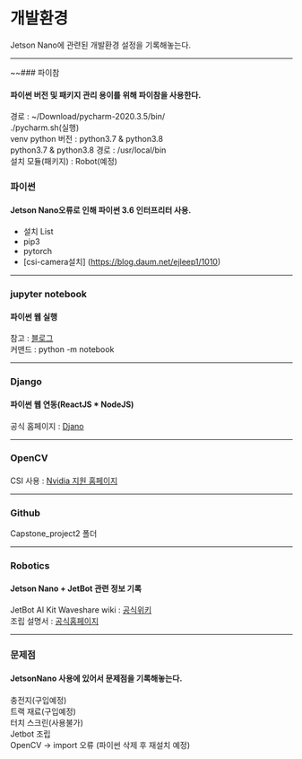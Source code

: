# 개발환경
Jetson Nano에 관련된 개발환경 설정을 기록해놓는다.

<hr>

~~### 파이참
#### 파이썬 버전 및 패키지 관리 용이를 위해 파이참을 사용한다.
경로 : ~/Download/pycharm-2020.3.5/bin/ <br>
./pycharm.sh(실행) <br>
venv python 버전 : python3.7 & python3.8 <br>
python3.7 & python3.8 경로 : /usr/local/bin <br>
설치 모듈(패키지) : Robot(예정) <br>


### 파이썬
#### Jetson Nano오류로 인해 파이썬 3.6 인터프리터 사용.
 - 설치 List
  - pip3
  - pytorch
  - [csi-camera설치] (https://blog.daum.net/ejleep1/1010)

<hr>

### jupyter notebook
#### 파이썬 웹 실행
참고 : [블로그](https://austcoconut.tistory.com/entry/%EB%AC%B4%EC%9E%91%EC%A0%95-%EB%94%B0%EB%9D%BC-%ED%95%98%EA%B8%B0-LinuxUbuntu%EC%97%90%EC%84%9C-Jupyer-Notebook-%EC%84%9C%EB%B2%84-%ED%99%98%EA%B2%BD-%EA%B5%AC%EC%B6%95) <br>
커맨드 : python -m notebook <br>

<hr>

### Django
#### 파이썬 웹 연동(ReactJS * NodeJS)
공식 홈페이지 : [Djano](https://docs.djangoproject.com/ko/3.1/intro/) <br>

<hr>

### OpenCV
####
CSI 사용 : [Nvidia 지원 홈페이지](https://developer.nvidia.com/embedded/learn/tutorials/first-picture-csi-usb-camera#CameraGuide-SupportedCameras)

<hr>

### Github
Capstone_project2 폴더 <br>

<hr>

### Robotics
#### Jetson Nano + JetBot 관련 정보 기록
JetBot AI Kit Waveshare wiki : [공식위키](https://www.waveshare.com/wiki/JetBot_AI_Kit) <br>
조립 설명서 : [공식홈페이지](https://www.waveshare.com/wiki/JetBot_AI_Kit_Assemble_Manual) <br>

<hr>

### 문제점
#### JetsonNano 사용에 있어서 문제점을 기록해놓는다.
충전지(구입예정) <br>
트랙 재료(구입예정) <br>
터치 스크린(사용불가) <br>
Jetbot 조립 <br>
OpenCV -> import 오류 (파이썬 삭제 후 재설치 예정) <br>
